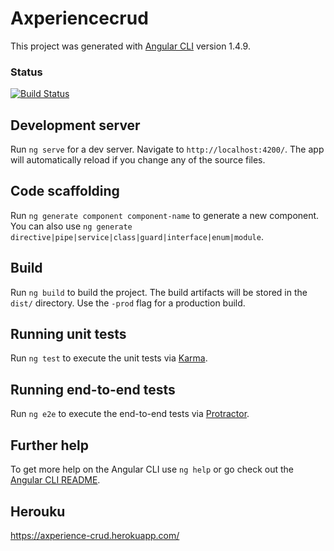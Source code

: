 # Axperiencecrud

This project was generated with [Angular CLI](https://github.com/angular/angular-cli) version 1.4.9.

### Status
[![Build Status](https://travis-ci.com/shah-smit/Axperience-crud.svg?token=ZyViK46ak7tr4QJc1DsR&branch=master)](https://travis-ci.com/shah-smit/Axperience-crud)

## Development server

Run `ng serve` for a dev server. Navigate to `http://localhost:4200/`. The app will automatically reload if you change any of the source files.

## Code scaffolding

Run `ng generate component component-name` to generate a new component. You can also use `ng generate directive|pipe|service|class|guard|interface|enum|module`.

## Build

Run `ng build` to build the project. The build artifacts will be stored in the `dist/` directory. Use the `-prod` flag for a production build.

## Running unit tests

Run `ng test` to execute the unit tests via [Karma](https://karma-runner.github.io).

## Running end-to-end tests

Run `ng e2e` to execute the end-to-end tests via [Protractor](http://www.protractortest.org/).

## Further help

To get more help on the Angular CLI use `ng help` or go check out the [Angular CLI README](https://github.com/angular/angular-cli/blob/master/README.md).

## Herouku

https://axperience-crud.herokuapp.com/
